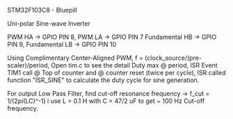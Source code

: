 STM32F103C8 - Bluepill

Uni-polar Sine-wave Inverter

PWM HA 		     -> GPIO PIN 8, PWM LA 		     -> GPIO PIN 7
Fundamental HB -> GPIO PIN 9, Fundamental LB -> GPIO PIN 10

Using Complimentary Center-Aligned PWM, f = (clock_source/(pre-scaler)/period, Open tim.c to see the detail
Duty max @ period, ISR Event TIM1 call @ Top of counter and @ counter reset (twice per cycle),
ISR called function "ISR_SINE" to calculate the duty cycle for sine generation.

For output Low Pass Filter, find cut-off resonance frequency -> f_cut = 1/(2*pi*(LC)^-1)
i use L = 0.1 H with C = 47/2 uF to get ~ 100 Hz Cut-off frequency.
